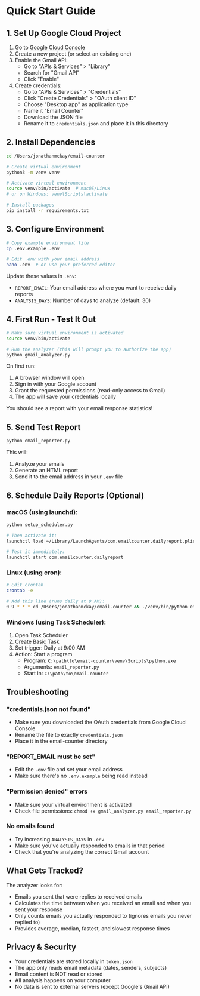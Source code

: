 # Quick Start Guide

## 1. Set Up Google Cloud Project

1. Go to [Google Cloud Console](https://console.cloud.google.com/)
2. Create a new project (or select an existing one)
3. Enable the Gmail API:
   - Go to "APIs & Services" > "Library"
   - Search for "Gmail API"
   - Click "Enable"
4. Create credentials:
   - Go to "APIs & Services" > "Credentials"
   - Click "Create Credentials" > "OAuth client ID"
   - Choose "Desktop app" as application type
   - Name it "Email Counter"
   - Download the JSON file
   - Rename it to `credentials.json` and place it in this directory

## 2. Install Dependencies

```bash
cd /Users/jonathanmckay/email-counter

# Create virtual environment
python3 -m venv venv

# Activate virtual environment
source venv/bin/activate  # macOS/Linux
# or on Windows: venv\Scripts\activate

# Install packages
pip install -r requirements.txt
```

## 3. Configure Environment

```bash
# Copy example environment file
cp .env.example .env

# Edit .env with your email address
nano .env  # or use your preferred editor
```

Update these values in `.env`:
- `REPORT_EMAIL`: Your email address where you want to receive daily reports
- `ANALYSIS_DAYS`: Number of days to analyze (default: 30)

## 4. First Run - Test It Out

```bash
# Make sure virtual environment is activated
source venv/bin/activate

# Run the analyzer (this will prompt you to authorize the app)
python gmail_analyzer.py
```

On first run:
1. A browser window will open
2. Sign in with your Google account
3. Grant the requested permissions (read-only access to Gmail)
4. The app will save your credentials locally

You should see a report with your email response statistics!

## 5. Send Test Report

```bash
python email_reporter.py
```

This will:
1. Analyze your emails
2. Generate an HTML report
3. Send it to the email address in your `.env` file

## 6. Schedule Daily Reports (Optional)

### macOS (using launchd):

```bash
python setup_scheduler.py

# Then activate it:
launchctl load ~/Library/LaunchAgents/com.emailcounter.dailyreport.plist

# Test it immediately:
launchctl start com.emailcounter.dailyreport
```

### Linux (using cron):

```bash
# Edit crontab
crontab -e

# Add this line (runs daily at 9 AM):
0 9 * * * cd /Users/jonathanmckay/email-counter && ./venv/bin/python email_reporter.py >> emailcounter.log 2>&1
```

### Windows (using Task Scheduler):

1. Open Task Scheduler
2. Create Basic Task
3. Set trigger: Daily at 9:00 AM
4. Action: Start a program
   - Program: `C:\path\to\email-counter\venv\Scripts\python.exe`
   - Arguments: `email_reporter.py`
   - Start in: `C:\path\to\email-counter`

## Troubleshooting

### "credentials.json not found"
- Make sure you downloaded the OAuth credentials from Google Cloud Console
- Rename the file to exactly `credentials.json`
- Place it in the email-counter directory

### "REPORT_EMAIL must be set"
- Edit the `.env` file and set your email address
- Make sure there's no `.env.example` being read instead

### "Permission denied" errors
- Make sure your virtual environment is activated
- Check file permissions: `chmod +x gmail_analyzer.py email_reporter.py`

### No emails found
- Try increasing `ANALYSIS_DAYS` in `.env`
- Make sure you've actually responded to emails in that period
- Check that you're analyzing the correct Gmail account

## What Gets Tracked?

The analyzer looks for:
- Emails you sent that were replies to received emails
- Calculates the time between when you received an email and when you sent your response
- Only counts emails you actually responded to (ignores emails you never replied to)
- Provides average, median, fastest, and slowest response times

## Privacy & Security

- Your credentials are stored locally in `token.json`
- The app only reads email metadata (dates, senders, subjects)
- Email content is NOT read or stored
- All analysis happens on your computer
- No data is sent to external servers (except Google's Gmail API)

